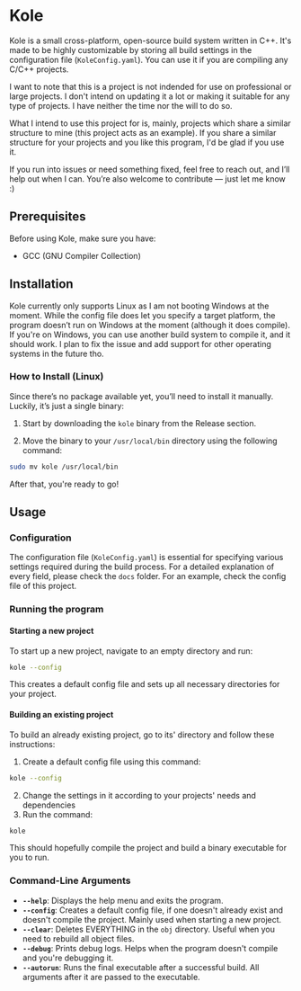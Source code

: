 # Kole

Kole is a small cross-platform, open-source build system written in C++. It's made to be highly customizable by storing all build settings in the configuration file (`KoleConfig.yaml`). You can use it if you are compiling any C/C++ projects.

I want to note that this is a project is not indended for use on professional or large projects. I don't intend on updating it a lot or making it suitable for any type of projects. I have neither the time nor the will to do so.

What I intend to use this project for is, mainly, projects which share a similar structure to mine (this project acts as an example). If you share a similar structure for your projects and you like this program, I'd be glad if you use it.

If you run into issues or need something fixed, feel free to reach out, and I’ll help out when I can. You’re also welcome to contribute — just let me know :)

## Prerequisites

Before using Kole, make sure you have:

- GCC (GNU Compiler Collection)

## Installation

Kole currently only supports Linux as I am not booting Windows at the moment. While the config file does let you specify a target platform, the program doesn’t run on Windows at the moment (although it does compile). If you're on Windows, you can use another build system to compile it, and it should work. I plan to fix the issue and add support for other operating systems in the future tho.

### How to Install (Linux)

Since there’s no package available yet, you’ll need to install it manually. Luckily, it’s just a single binary:

1. Start by downloading the `kole` binary from the Release section.

2. Move the binary to your `/usr/local/bin` directory using the following command:

```bash
sudo mv kole /usr/local/bin
```

After that, you're ready to go!

## Usage

### Configuration

The configuration file (`KoleConfig.yaml`) is essential for specifying various settings required during the build process. For a detailed explanation of every field, please check the `docs` folder. For an example, check the config file of this project.

### Running the program

#### Starting a new project

To start up a new project, navigate to an empty directory and run:
```bash
kole --config
```
This creates a default config file and sets up all necessary directories for your project.

#### Building an existing project

To build an already existing project, go to its' directory and follow these instructions:

1. Create a default config file using this command:
```bash
kole --config
```
2. Change the settings in it according to your projects' needs and dependencies
3. Run the command:
```bash
kole
```

This should hopefully compile the project and build a binary executable for you to run.

### Command-Line Arguments

- **`--help`**: Displays the help menu and exits the program.
- **`--config`**: Creates a default config file, if one doesn't already exist and doesn't compile the project. Mainly used when starting a new project.
- **`--clear`**: Deletes EVERYTHING in the `obj` directory. Useful when you need to rebuild all object files.
- **`--debug`**: Prints debug logs. Helps when the program doesn't compile and you're debugging it.
- **`--autorun`**: Runs the final executable after a successful build. All arguments after it are passed to the executable.
